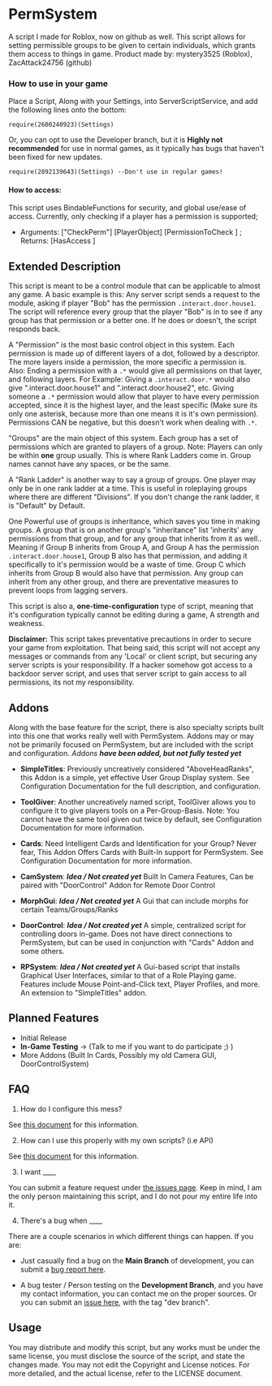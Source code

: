 # PermSystem
A script I made for Roblox, now on github as well. This script allows for setting permissible groups to be given to certain individuals, which grants them access to things in game.
Product made by: mystery3525 (Roblox), ZacAttack24756 (github)

### How to use in your game
Place a Script, Along with your Settings, into ServerScriptService, and add the following lines onto the bottom:
```
require(2600240923)(Settings)
```
Or, you can opt to use the Developer branch, but it is **Highly not recommended** for use in normal games, as it typically has bugs that haven't been fixed for new updates.
```
require(2892139643)(Settings) --Don't use in regular games!
```

#### How to access:
This script uses BindableFunctions for security, and global use/ease of access. Currently, only checking if a player has a permission is supported;
- Arguments: ["CheckPerm"] [PlayerObject] [PermissionToCheck <str>]  ; Returns: [HasAccess <bool>]

## Extended Description
This script is meant to be a control module that can be applicable to almost any game. A basic example is this: Any server script sends a request to the module, asking if player "Bob" has the permission `.interact.door.house1`. The script will reference every group that the player "Bob" is in to see if any group has that permission or a better one. If he does or doesn't, the script responds back.

A "Permission" is the most basic control object in this system. Each permission is made up of different layers of a dot, followed by a descriptor. The more layers inside a permission, the more specific a permission is. Also: Ending a permission with a `.*` would give all permissions on that layer, and following layers. For Example: Giving a `.interact.door.*` would also give ".interact.door.house1" and ".interact.door.house2", etc. Giving someone a `.*` permission would allow that player to have every permission accepted, since it is the highest layer, and the least specific (Make sure its only one asterisk, because more than one means it is it's own permission). Permissions CAN be negative, but this doesn't work when dealing with `.*`.

"Groups" are the main object of this system. Each group has a set of permissions which are granted to players of a group. Note: Players can only be within **one** group usually. This is where Rank Ladders come in. Group names cannot have any spaces, or be the same.

A "Rank Ladder" is another way to say a group of groups. One player may only be in one rank ladder at a time. This is useful in roleplaying groups where there are different "Divisions". If you don't change the rank ladder, it is "Default" by Default.

One Powerful use of groups is inheritance, which saves you time in making groups. A group that is on another group's "inheritance" list 'inherits' any permissions from that group, and for any group that inherits from it as well.. Meaning if Group B inherits from Group A, and Group A has the permission `.interact.door.house1`, Group B also has that permission, and adding it specifically to it's permission would be a waste of time. Group C which inherits from Group B would also have that permission. Any group can inherit from any other group, and there are preventative measures to prevent loops from lagging servers.

This script is also a, **one-time-configuration** type of script, meaning that it's configuration typically cannot be editing during a game, A strength and weakness.

**Disclaimer:** This script takes preventative precautions in order to secure your game from exploitation. That being said, this script will not accept any messages or commands from any 'Local' or client script, but securing any server scripts is your responsibility. If a hacker somehow got access to a backdoor server script, and uses that server script to gain access to all permissions, its not my responsibility.

## Addons

Along with the base feature for the script, there is also specialty scripts built into this one that works really well with PermSystem. Addons may or may not be primarily focused on PermSystem, but are included with the script and configuration. *Addons __have been added, but not fully tested yet__*

- **SimpleTitles**: Previously uncreatively considered "AboveHeadRanks", this Addon is a simple, yet effective User Group Display system. See Configuration Documentation for the full description, and configuration.

- **ToolGiver**: Another uncreatively named script, ToolGiver allows you to configure it to give players tools on a Per-Group-Basis. Note: You cannot have the same tool given out twice by default, see Configuration Documentation for more information.

- **Cards**: Need Intelligent Cards and Identification for your Group? Never fear, This Addon Offers Cards with Built-In support for PermSystem. See Configuration Documentation for more information.

- **CamSystem**: *__Idea / Not created yet__* Built In Camera Features, Can be paired with "DoorControl" Addon for Remote Door Control

- **MorphGui**: *__Idea / Not created yet__* A Gui that can include morphs for certain Teams/Groups/Ranks

- **DoorControl**: *__Idea / Not created yet__* A simple, centralized script for controlling doors in-game. Does not have direct connections to PermSystem, but can be used in conjunction with "Cards" Addon and some others.

- **RPSystem**: *__Idea / Not created yet__* A Gui-based script that installs Graphical User Interfaces, similar to that of a Role Playing game. Features include Mouse Point-and-Click text, Player Profiles, and more. An extension to "SimpleTitles" addon.

## Planned Features
- Initial Release
- **In-Game Testing** -> (Talk to me if you want to do participate ;)  )
- More Addons (Built In Cards, Possibly my old Camera GUI, DoorControlSystem)

## FAQ
1. How do I configure this mess?

  See [this document](https://github.com/ZacAttack24756/PermSystem/blob/master/MainModule/ConfigDocumentation.lua) for this information.

2. How can I use this properly with my own scripts? (i.e API)

  See [this document](https://github.com/ZacAttack24756/PermSystem/blob/master/MainModule/ApiUsage.lua) for this information.

3. I want ____

  You can submit a feature request under [the issues page](https://github.com/ZacAttack24756/PermSystem/issues). Keep in mind, I am the only person maintaining this script, and I do not pour my entire life into it.

4. There's a bug when ____

  There are a couple scenarios in which different things can happen. If you are:

  - Just casually find a bug on the **Main Branch** of development, you can submit a [bug report here](https://github.com/ZacAttack24756/PermSystem/issues).

  - A bug tester / Person testing on the **Development Branch**, and you have my contact information, you can contact me on the proper sources. Or you can submit an [issue here](https://github.com/ZacAttack24756/PermSystem/issues), with the tag "dev branch".

## Usage
You may distribute and modify this script, but any works must be under the same license, you must disclose the source of the script, and state the changes made. You may not edit the Copyright and License notices. For more detailed, and the actual license, refer to the LICENSE document.
